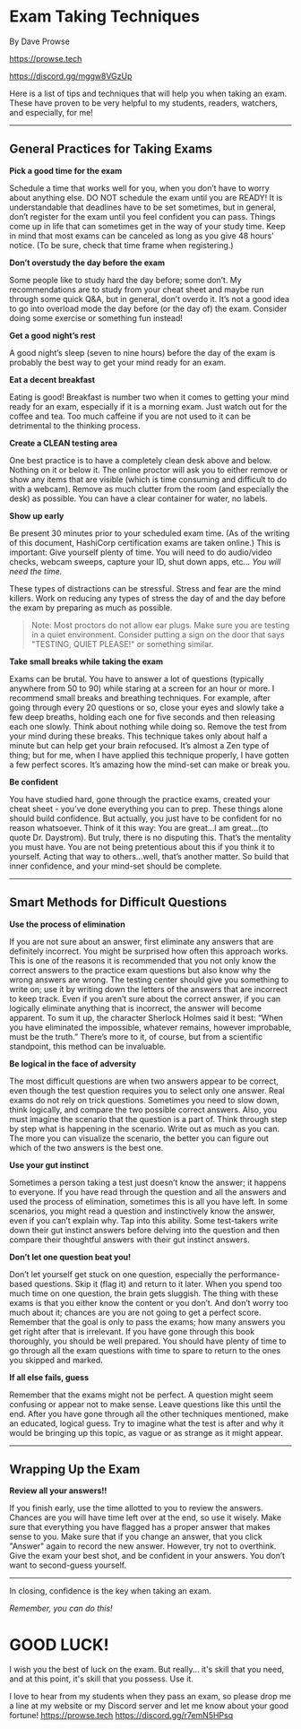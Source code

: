 # Exam Taking Techniques
By Dave Prowse

https://prowse.tech

https://discord.gg/mggw8VGzUp 

Here is a list of tips and techniques that will help you when taking an exam. These have proven to be very helpful to my students, readers, watchers, and especially, for me!

---

## General Practices for Taking Exams

**Pick a good time for the exam** 

Schedule a time that works well for you, when you don’t have to worry about anything else. DO NOT schedule the exam until you are READY! It is understandable that deadlines have to be set sometimes, but in general, don’t register for the exam until you feel confident you can pass. Things come up in life that can sometimes get in the way of your study time. Keep in mind that most exams can be canceled as long as you give 48 hours’ notice. (To be sure, check that time frame when registering.)


**Don’t overstudy the day before the exam** 

Some people like to study hard the day before; some don’t. My recommendations are to study from your cheat sheet and maybe run through some quick Q&A, but in general, don’t overdo it. It’s not a good idea to go into overload mode the day before (or the day of) the exam. Consider doing some exercise or something fun instead! 


**Get a good night’s rest** 

A good night’s sleep (seven to nine hours) before the day of the exam is probably the best way to get your mind ready for an exam.


**Eat a decent breakfast** 

Eating is good! Breakfast is number two when it comes to getting your mind ready for an exam, especially if it is a morning exam. Just watch out for the coffee and tea. Too much caffeine if you are not used to it can be detrimental to the thinking process.


**Create a CLEAN testing area**

One best practice is to have a completely clean desk above and below. Nothing on it or below it. The online proctor will ask you to either remove or show any items that are visible (which is time consuming and difficult to do with a webcam). Remove as much clutter from the room (and especially the desk) as possible. You can have a clear container for water, no labels. 


**Show up early** 

Be present 30 minutes prior to your scheduled exam time. (As of the writing of this document, HashiCorp certification exams are taken online.) This is important: Give yourself plenty of time. You will need to do audio/video checks, webcam sweeps, capture your ID, shut down apps, etc... *You will need the time.* 

These types of distractions can be stressful. Stress and fear are the mind killers. Work on reducing any types of stress the day of and the day before the exam by preparing as much as possible. 

> Note: Most proctors do not allow ear plugs. Make sure you are testing in a quiet environment. Consider putting a sign on the door that says "TESTING, QUIET PLEASE!" or something similar.


**Take small breaks while taking the exam** 

Exams can be brutal. You have to answer a lot of questions (typically anywhere from 50 to 90) while staring at a screen for an hour or more. I recommend small breaks and breathing techniques. For example, after going through every 20 questions or so, close your eyes and slowly take a few deep breaths, holding each one for five seconds and then releasing each one slowly. Think about nothing while doing so. Remove the test from your mind during these breaks. This technique takes only about half a minute but can help get your brain refocused. It’s almost a Zen type of thing; but for me, when I have applied this technique properly, I have gotten a few perfect scores. It’s amazing how the mind-set can make or break you.


**Be confident** 

You have studied hard, gone through the practice exams, created your cheat sheet - you’ve done everything you can to prep. These things alone should build confidence. But actually, you just have to be confident for no reason whatsoever. Think of it this way: You are great…I am great…(to quote Dr. Daystrom). But truly, there is no disputing this. That’s the mentality you must have. You are not being pretentious about this if you think it to yourself. Acting that way to others…well, that’s another matter. So build that inner confidence, and your mind-set should be complete.

---

## Smart Methods for Difficult Questions

**Use the process of elimination** 

If you are not sure about an answer, first eliminate any answers that are definitely incorrect. You might be surprised how often this approach works. This is one of the reasons it is recommended that you not only know the correct answers to the practice exam questions but also know why the wrong answers are wrong. The testing center should give you something to write on; use it by writing down the letters of the answers that are incorrect to keep track. Even if you aren’t sure about the correct answer, if you can logically eliminate anything that is incorrect, the answer will become apparent. To sum it up, the character Sherlock Holmes said it best: “When you have eliminated the impossible, whatever remains, however improbable, must be the truth.” There’s more to it, of course, but from a scientific standpoint, this method can be invaluable.


**Be logical in the face of adversity** 

The most difficult questions are when two answers appear to be correct, even though the test question requires you to select only one answer. Real exams do not rely on trick questions. Sometimes you need to slow down, think logically, and compare the two possible correct answers. Also, you must imagine the scenario that the question is a part of. Think through step by step what is happening in the scenario. Write out as much as you can. The more you can visualize the scenario, the better you can figure out which of the two answers is the best one.


**Use your gut instinct** 

Sometimes a person taking a test just doesn’t know the answer; it happens to everyone. If you have read through the question and all the answers and used the process of elimination, sometimes this is all you have left. In some scenarios, you might read a question and instinctively know the answer, even if you can’t explain why. Tap into this ability. Some test-takers write down their gut instinct answers before delving into the question and then compare their thoughtful answers with their gut instinct answers.


**Don’t let one question beat you!** 

Don’t let yourself get stuck on one question, especially the performance-based questions. Skip it (flag it) and return to it later. When you spend too much time on one question, the brain gets sluggish. The thing with these exams is that you either know the content or you don’t. And don’t worry too much about it; chances are you are not going to get a perfect score. Remember that the goal is only to pass the exams; how many answers you get right after that is irrelevant. If you have gone through this book thoroughly, you should be well prepared. You should have plenty of time to go through all the exam questions with time to spare to return to the ones you skipped and marked.


**If all else fails, guess** 

Remember that the exams might not be perfect. A question might seem confusing or appear not to make sense. Leave questions like this until the end. After you have gone through all the other techniques mentioned, make an educated, logical guess. Try to imagine what the test is after and why it would be bringing up this topic, as vague or as strange as it might appear.

---

## Wrapping Up the Exam

**Review all your answers!!** 

If you finish early, use the time allotted to you to review the answers. Chances are you will have time left over at the end, so use it wisely. Make sure that everything you have flagged has a proper answer that makes sense to you. Make sure that if you change an answer, that you click "Answer" again to record the new answer. 
However, try not to overthink. Give the exam your best shot, and be confident in your answers. You don’t want to second-guess yourself.

---

In closing, confidence is the key when taking an exam. 

*Remember, you can do this!*

# GOOD LUCK!
I wish you the best of luck on the exam. But really... it's skill that you need, and at this point, it's skill that you possess. Use it. 

I love to hear from my students when they pass an exam, so please drop me a line at my website or my Discord server and let me know about your good fortune!
https://prowse.tech
https://discord.gg/r7emN5HPsq